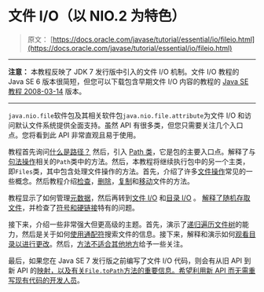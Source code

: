 # 文件 I/O（以 NIO.2 为特色）

> 原文： [https://docs.oracle.com/javase/tutorial/essential/io/fileio.html](https://docs.oracle.com/javase/tutorial/essential/io/fileio.html)

* * *

**注意：** 本教程反映了 JDK 7 发行版中引入的文件 I/O 机制。文件 I/O 教程的 Java SE 6 版本很简短，但您可以下载包含早期文件 I/O 内容的教程的 [Java SE 教程 2008-03-14](http://www.oracle.com/technetwork/java/javasebusiness/downloads/java-archive-downloads-tutorials-419421.html#tutorial-2008_03_14-oth-JPR) 版本。

* * *

`java.nio.file`软件包及其相关软件包`java.nio.file.attribute`为文件 I/O 和访问默认文件系统提供全面支持。虽然 API 有很多类，但您只需要关注几个入口点。您将看到此 API 非常直观且易于使用。

教程首先询问[什么是路径？](path.html) 然后，引入 [Path 类](pathClass.html)，它是包的主要入口点。解释了与[句法操作](pathOps.html)相关的`Path`类中的方法。然后，本教程将继续执行包中的另一个主类，即`Files`类，其中包含处理文件操作的方法。首先，介绍了许多[文件操作](fileOps.html)常见的一些概念。然后教程介绍[检查](check.html)，[删除](delete.html)，[复制](copy.html)和[移动](move.html)文件的方法。

教程显示了如何管理[元数据](fileAttr.html)，然后再转到[文件 I/O](file.html) 和[目录 I/O](dirs.html) 。 [解释了随机存取文件](rafs.html)，并检查了[符号和硬链接](links.html)特有的问题。

接下来，介绍一些非常强大但更高级的主题。首先，演示了[递归遍历文件树](walk.html)的能力，然后是关于如何[使用通配符](find.html)搜索文件的信息。接下来，解释和演示如何[观看目录以进行更改](notification.html)。然后，[方法不适合其他地方](misc.html)给予一些关注。

最后，如果您在 Java SE 7 发行版之前编写了文件 I/O 代码，则会有从旧 API 到新 API 的[映射，以及有关`File.toPath`方法的重要信息。希望](legacy.html#mapping)[利用新 API 而无需重写现有代码的开发人员](legacy.html#interop)。